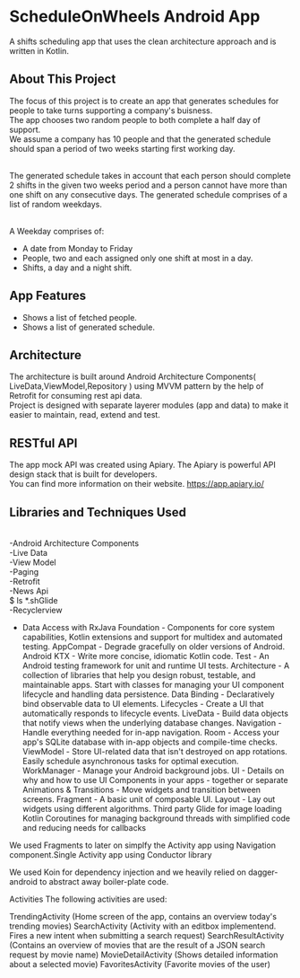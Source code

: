 # ScheduleOnWheels Android App

A shifts scheduling app that uses the clean architecture approach and is written in Kotlin.

## About This Project
The focus of this project is to create an app that generates schedules for people to take turns supporting a company's buisness.
<br/>The app chooses two random people to both complete a half day of support.
<br/>We assume a company has 10 people and that the generated schedule should span a period of two weeks starting first working day. 

<br/>The generated schedule takes in account that each person should complete 2 shifts in the given two weeks period and a person cannot have more than one shift on any consecutive days.
The generated schedule comprises of a list of random weekdays.

<br/>A Weekday comprises of:
* A date from Monday to Friday
* People, two and each assigned only one shift at most in a day.
* Shifts, a day and a night shift. 


## App Features
* Shows a list of fetched people.
* Shows a list of generated schedule.

## Architecture
The architecture is built around Android Architecture Components( LiveData,ViewModel,Repository ) using MVVM pattern by the help of Retrofit for consuming rest api data.
<br/>Project is designed with separate layerer modules (app and data) to make it easier to maintain, read, extend and test.


## RESTful API
The app mock API was created using Apiary. The Apiary is powerful API design stack that is built for developers.
<br/>You can find more information on their website.
https://app.apiary.io/

## Libraries and Techniques Used
<br/>-Android Architecture Components
<br/>-Live Data
<br/>-View Model
<br/>-Paging
<br/>-Retrofit
<br/>-News Api
<br/>$ ls *.shGlide
<br/>-Recyclerview
* Data Access with RxJava 
Foundation - Components for core system capabilities, Kotlin extensions and support for multidex and automated testing.
AppCompat - Degrade gracefully on older versions of Android.
Android KTX - Write more concise, idiomatic Kotlin code.
Test - An Android testing framework for unit and runtime UI tests.
Architecture - A collection of libraries that help you design robust, testable, and maintainable apps. Start with classes for managing your UI component lifecycle and handling data persistence.
Data Binding - Declaratively bind observable data to UI elements.
Lifecycles - Create a UI that automatically responds to lifecycle events.
LiveData - Build data objects that notify views when the underlying database changes.
Navigation - Handle everything needed for in-app navigation.
Room - Access your app's SQLite database with in-app objects and compile-time checks.
ViewModel - Store UI-related data that isn't destroyed on app rotations. Easily schedule asynchronous tasks for optimal execution.
WorkManager - Manage your Android background jobs.
UI - Details on why and how to use UI Components in your apps - together or separate
Animations & Transitions - Move widgets and transition between screens.
Fragment - A basic unit of composable UI.
Layout - Lay out widgets using different algorithms.
Third party
Glide for image loading
Kotlin Coroutines for managing background threads with simplified code and reducing needs for callbacks

We used Fragments to later on simplfy the Activity app using Navigation component.Single Activity app using Conductor library

We used Koin for dependency injection and we heavily relied on dagger-android to abstract away boiler-plate code.

Activities
The following activities are used:

TrendingActivity (Home screen of the app, contains an overview today's trending movies)
SearchActivity (Activity with an editbox implementend. Fires a new intent when submitting a search request)
SearchResultActivity (Contains an overview of movies that are the result of a JSON search request by movie name)
MovieDetailActivity (Shows detailed information about a selected movie)
FavoritesActivity (Favorite movies of the user)


